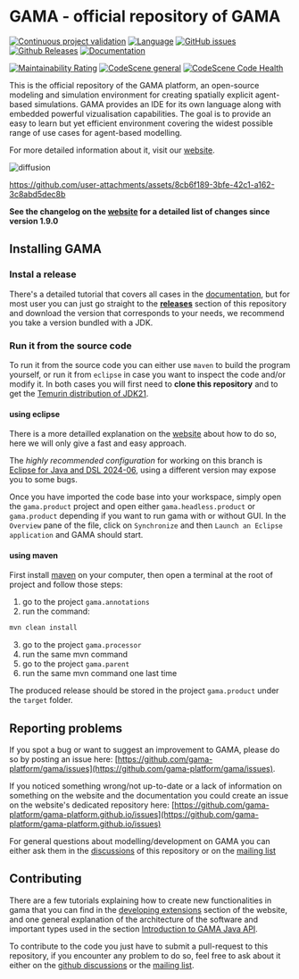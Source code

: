 # GAMA - official repository of GAMA
[![Continuous project validation](https://github.com/gama-platform/new.gama/actions/workflows/trigger-compilation.yaml/badge.svg)](https://github.com/gama-platform/gama/actions/workflows/trigger-compilation.yaml)
[![Language](https://img.shields.io/badge/language-java-brightgreen.svg)](https://www.java.com/)
[![GitHub issues](https://img.shields.io/github/issues/gama-platform/gama.svg)](https://github.com/gama-platform/gama/issues)
[![Github Releases](https://img.shields.io/github/release/gama-platform/gama.svg)](https://github.com/gama-platform/gama/releases)
[![Documentation](https://img.shields.io/badge/documentation-web-brightgreen.svg)](https://gama-platform.github.io)

[![Maintainability Rating](https://sonarcloud.io/api/project_badges/measure?project=gama-platform_new.gama&metric=sqale_rating)](https://sonarcloud.io/summary/new_code?id=gama-platform_new.gama)
[![CodeScene general](https://codescene.io/images/analyzed-by-codescene-badge.svg)](https://codescene.io/projects/51964)
[![CodeScene Code Health](https://codescene.io/projects/51964/status-badges/code-health)](https://codescene.io/projects/51964)


This is the official repository of the GAMA platform, an open-source modeling and simulation environment for creating spatially explicit agent-based simulations. GAMA provides an IDE for its own language along with embedded powerful vizualisation capabilities. The goal is to provide an easy to learn but yet efficient environment covering the widest possible range of use cases for agent-based modelling.

For more detailed information about it, visit our [website](https://gama-platform.org).

![diffusion](https://github.com/user-attachments/assets/d37b34b6-1164-4028-b129-0af51f40e8a7)


https://github.com/user-attachments/assets/8cb6f189-3bfe-42c1-a162-3c8abd5dec8b


**See the changelog on the [website](https://gama-platform.org/wiki/next/Changelog) for a detailed list of changes since version 1.9.0**  

## Installing GAMA

### Instal a release
There's a detailed tutorial that covers all cases in the [documentation](https://gama-platform.org/wiki/Installation), but for most user you can just go straight to the [**releases**](https://github.com/gama-platform/gama/releases) section of this repository and download the version that corresponds to your needs, we recommend you take a version bundled with a JDK.

### Run it from the source code

To run it from the source code you can either use `maven` to build the program yourself, or run it from `eclipse` in case you want to inspect the code and/or modify it. In both cases you will first need to **clone this repository** and to get the [Temurin distribution of JDK21](https://adoptium.net).

#### using eclipse

There is a more detailled explanation on the [website](https://gama-platform.org/wiki/InstallingGitVersion) about how to do so, here we will only give a fast and easy approach.

The _highly recommended configuration_ for working on this branch is [Eclipse for Java and DSL 2024-06](https://www.eclipse.org/downloads/packages/release/2024-06/r/eclipse-ide-java-and-dsl-developers), using a different version may expose you to some bugs.

Once you have imported the code base into your workspace, simply open the `gama.product` project and open either `gama.headless.product` or `gama.product` depending if you want to run gama with or without GUI.
In the `Overview` pane of the file, click on `Synchronize` and then `Launch an Eclipse application` and GAMA should start.

#### using maven

First install [maven](https://maven.apache.org/) on your computer, then open a terminal at the root of project and follow those steps:
1. go to the project `gama.annotations`
2. run the command:
```bash
mvn clean install
```
3. go to the project `gama.processor`
4. run the same mvn command
5. go to the project `gama.parent`
6. run the same mvn command one last time

The produced release should be stored in the project `gama.product` under the `target` folder.

## Reporting problems

If you spot a bug or want to suggest an improvement to GAMA, please do so by posting an issue here: [https://github.com/gama-platform/gama/issues](https://github.com/gama-platform/gama/issues). 

If you noticed something wrong/not up-to-date or a lack of information on something on the website and the documentation you could create an issue on the website's dedicated repository here: [https://github.com/gama-platform/gama-platform.github.io/issues](https://github.com/gama-platform/gama-platform.github.io/issues)

For general questions about modelling/development on GAMA you can either ask them in the [discussions](https://github.com/gama-platform/gama/discussions) of this repository or on the [mailing list](https://groups.google.com/g/gama-platform)

## Contributing

There are a few tutorials explaining how to create new functionalities in gama that you can find in the [developing extensions](https://gama-platform.org/wiki/DevelopingExtensions) section of the website, and one general explanation of the architecture of the software and important types used in the section [Introduction to GAMA Java API](https://gama-platform.org/wiki/Introduction-To-Gama-Java-API).

To contribute to the code you just have to submit a pull-request to this repository, if you encounter any problem to do so, feel free to ask about it either on the [github discussions](https://github.com/gama-platform/gama/discussions) or the [mailing list](https://groups.google.com/g/gama-platform).

 

 
 

  
  
  
